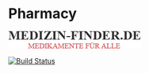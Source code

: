 # Pharmacy

![](src/main/resources/static/images/logo1.png)

[![Build Status](https://travis-ci.org/Pikolu/Pharmacy.svg?branch=master)](https://travis-ci.org/Pikolu/Pharmacy)
